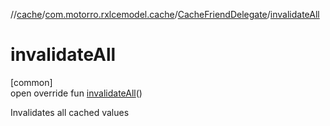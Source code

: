 //[cache](../../../index.md)/[com.motorro.rxlcemodel.cache](../index.md)/[CacheFriendDelegate](index.md)/[invalidateAll](invalidate-all.md)

# invalidateAll

[common]\
open override fun [invalidateAll](invalidate-all.md)()

Invalidates all cached values
